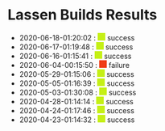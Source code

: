 # Lassen Builds Results

 - 2020-06-18-01:20:02 : ![green](./images/green.png) success
 - 2020-06-17-01:19:48 : ![green](./images/green.png) success
 - 2020-06-16-01:15:41 : ![green](./images/green.png) success
 - 2020-06-04-00:15:50 : ![red](./images/red.png) failure
 - 2020-05-29-01:15:06 : ![green](./images/green.png) success
 - 2020-05-05-01:16:39 : ![green](./images/green.png) success
 - 2020-05-03-01:30:08 : ![green](./images/green.png) success
 - 2020-04-28-01:14:14 : ![green](./images/green.png) success
 - 2020-04-24-01:17:46 : ![green](./images/green.png) success
 - 2020-04-23-01:14:32 : ![green](./images/green.png) success
